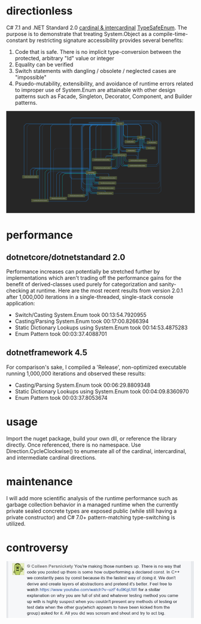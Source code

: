 # directionless
C# 7.1 and .NET Standard 2.0 [cardinal & intercardinal](https://en.wikipedia.org/wiki/Cardinal_direction) [TypeSafeEnum](https://en.wikibooks.org/wiki/More_C%2B%2B_Idioms/Type_Safe_Enum). The purpose is to demonstrate that treating System.Object as a compile-time-constant by restricting signature accessibility provides several benefits:

1. Code that is safe. There is no implicit type-conversion between the protected, arbitrary "Id" value or integer
2. Equality can be verified
3. Switch statements with dangling / obsolete / neglected cases are "impossible"
4. Psuedo-mutability, extensibility, and avoidance of runtime errors related to improper use of System.Enum are attainable with other design patterns such as Facade, Singleton, Decorator, Component, and Builder patterns.

![directionless](https://github.com/sethrudesill/directionless/blob/master/directionless-type-dependency-diagram.png)

# performance
## dotnetcore/dotnetstandard 2.0
Performance increases can potentially be stretched further by implementations which aren't trading off the performance gains for the benefit of derived-classes used purely for categorization and sanity-checking at runtime. Here are the most recent results from version 2.0.1 after 1,000,000 iterations in a single-threaded, single-stack console application:

* Switch/Casting System.Enum took 00:13:54.7920955
* Casting/Parsing System.Enum took 00:17:00.8266394
* Static Dictionary Lookups using System.Enum took 00:14:53.4875283
* Enum Pattern took 00:03:37.4088701

## dotnetframework 4.5
For comparison's sake, I compiled a 'Release', non-optimized executable running 1,000,000 iterations and observed these results:

* Casting/Parsing System.Enum took 00:06:29.8809348
* Static Dictionary Lookups using System.Enum took 00:04:09.8360970
* Enum Pattern took 00:03:37.8053674

# usage
Import the nuget package, build your own dll, or reference the library directly. Once referenced, there is no namespace. Use Direction.CycleClockwise() to enumerate all of the cardinal, intercardinal, and intermediate cardinal directions. 

# maintenance
I will add more scientific analysis of the runtime performance such as garbage collection behavior in a managed runtime when the currently private sealed concrete types are exposed public (while still having a private constructor) and C# 7.0+ pattern-matching type-switching is utilized.

# controversy

![directionless-controversy](https://github.com/sethrudesill/directionless/blob/master/directionless-controversy.png)
